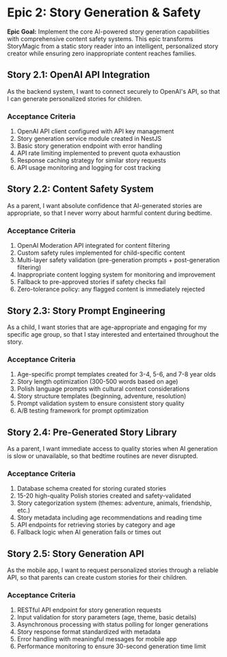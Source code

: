 # Epic 2: Story Generation & Safety

**Epic Goal:** Implement the core AI-powered story generation capabilities with comprehensive content safety systems. This epic transforms StoryMagic from a static story reader into an intelligent, personalized story creator while ensuring zero inappropriate content reaches families.

## Story 2.1: OpenAI API Integration

As the backend system,
I want to connect securely to OpenAI's API,
so that I can generate personalized stories for children.

### Acceptance Criteria

1. OpenAI API client configured with API key management
2. Story generation service module created in NestJS
3. Basic story generation endpoint with error handling
4. API rate limiting implemented to prevent quota exhaustion
5. Response caching strategy for similar story requests
6. API usage monitoring and logging for cost tracking

## Story 2.2: Content Safety System

As a parent,
I want absolute confidence that AI-generated stories are appropriate,
so that I never worry about harmful content during bedtime.

### Acceptance Criteria

1. OpenAI Moderation API integrated for content filtering
2. Custom safety rules implemented for child-specific content
3. Multi-layer safety validation (pre-generation prompts + post-generation filtering)
4. Inappropriate content logging system for monitoring and improvement
5. Fallback to pre-approved stories if safety checks fail
6. Zero-tolerance policy: any flagged content is immediately rejected

## Story 2.3: Story Prompt Engineering

As a child,
I want stories that are age-appropriate and engaging for my specific age group,
so that I stay interested and entertained throughout the story.

### Acceptance Criteria

1. Age-specific prompt templates created for 3-4, 5-6, and 7-8 year olds
2. Story length optimization (300-500 words based on age)
3. Polish language prompts with cultural context considerations
4. Story structure templates (beginning, adventure, resolution)
5. Prompt validation system to ensure consistent story quality
6. A/B testing framework for prompt optimization

## Story 2.4: Pre-Generated Story Library

As a parent,
I want immediate access to quality stories when AI generation is slow or unavailable,
so that bedtime routines are never disrupted.

### Acceptance Criteria

1. Database schema created for storing curated stories
2. 15-20 high-quality Polish stories created and safety-validated
3. Story categorization system (themes: adventure, animals, friendship, etc.)
4. Story metadata including age recommendations and reading time
5. API endpoints for retrieving stories by category and age
6. Fallback logic when AI generation fails or times out

## Story 2.5: Story Generation API

As the mobile app,
I want to request personalized stories through a reliable API,
so that parents can create custom stories for their children.

### Acceptance Criteria

1. RESTful API endpoint for story generation requests
2. Input validation for story parameters (age, theme, basic details)
3. Asynchronous processing with status polling for longer generations
4. Story response format standardized with metadata
5. Error handling with meaningful messages for mobile app
6. Performance monitoring to ensure 30-second generation time limit
